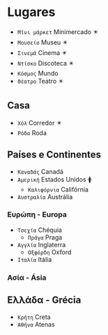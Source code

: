 # Lugares

-   `Μίνι μάρκετ` Minimercado ✴️
-   `Μουσείο` Museu ✴️
-   `Σινεμά` Cinema ✴️
-   `Ντίσκο` Discoteca ✴️
-   `Κόσμος` Mundo
-   `Θέατρο` Teatro ✴️

## Casa

-   `Χόλ` Corredor ✴️
-   `Pόδα` Roda

## Países e Continentes

-   `Καναδάς` Canadá
-   `Αμερική` Estados Unidos 🚺
    -   `Καλιφόρνια` Califórnia
-   `Αυστραλία` Austrália

### Ευρώπη - Europa

-   `Τσεχία` Chéquia
    -   `Πράγα` Praga
-   `Αγγλία` Inglaterra
    -   `Οξφόρδη` Oxford
-   `Ιταλία` Itália

### Ασία - Ásia

## Ελλάδα - Grécia

-   `Κρήτη` Creta
-   `Αθήνα` Atenas
